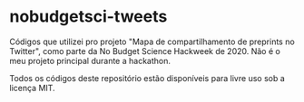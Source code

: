 # nobudgetsci-tweets

Códigos que utilizei pro projeto "Mapa de compartilhamento de preprints no Twitter", como parte da No Budget Science Hackweek de 2020. 
Não é o meu projeto principal durante a hackathon.

Todos os códigos deste repositório estão disponíveis para livre uso sob a licença MIT. 
